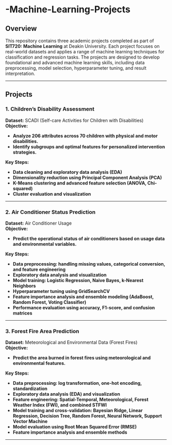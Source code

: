 # -Machine-Learning-Projects

## Overview

This repository contains three academic projects completed as part of **SIT720: Machine Learning** at Deakin University. Each project focuses on real-world datasets and applies a range of machine learning techniques for classification and regression tasks. The projects are designed to develop foundational and advanced machine learning skills, including data preprocessing, model selection, hyperparameter tuning, and result interpretation.

---

## Projects

### 1. Children’s Disability Assessment

**Dataset:** SCADI (Self-care Activities for Children with Disabilities)  
**Objective:**  
- **Analyze 206 attributes across 70 children with physical and motor disabilities.**
- **Identify subgroups and optimal features for personalized intervention strategies.**

**Key Steps:**
- **Data cleaning and exploratory data analysis (EDA)**
- **Dimensionality reduction using Principal Component Analysis (PCA)**
- **K-Means clustering and advanced feature selection (ANOVA, Chi-squared)**
- **Cluster evaluation and visualization**

---

### 2. Air Conditioner Status Prediction

**Dataset:** Air Conditioner Usage  
**Objective:**  
- **Predict the operational status of air conditioners based on usage data and environmental variables.**

**Key Steps:**
- **Data preprocessing: handling missing values, categorical conversion, and feature engineering**
- **Exploratory data analysis and visualization**
- **Model training: Logistic Regression, Naive Bayes, k-Nearest Neighbors**
- **Hyperparameter tuning using GridSearchCV**
- **Feature importance analysis and ensemble modeling (AdaBoost, Random Forest, Voting Classifier)**
- **Performance evaluation using accuracy, F1-score, and confusion matrices**

---

### 3. Forest Fire Area Prediction

**Dataset:** Meteorological and Environmental Data (Forest Fires)  
**Objective:**  
- **Predict the area burned in forest fires using meteorological and environmental features.**

**Key Steps:**
- **Data preprocessing: log transformation, one-hot encoding, standardization**
- **Exploratory data analysis (EDA) and visualization**
- **Feature engineering: Spatial-Temporal, Meteorological, Forest Weather Index (FWI), and combined STFWI**
- **Model training and cross-validation: Bayesian Ridge, Linear Regression, Decision Tree, Random Forest, Neural Network, Support Vector Machine**
- **Model evaluation using Root Mean Squared Error (RMSE)**
- **Feature importance analysis and ensemble methods**

---
